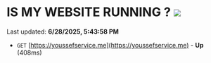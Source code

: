 # IS MY WEBSITE RUNNING ? [![](https://img.shields.io/static/v1?label=Sponsor&message=%E2%9D%A4&logo=GitHub&color=%23fe8e86)](https://github.com/sponsors/Youssef-Lehmam)

Last updated: **6/28/2025, 5:43:58 PM**

- `GET` [https://youssefservice.me](https://youssefservice.me) - **Up** (408ms)
